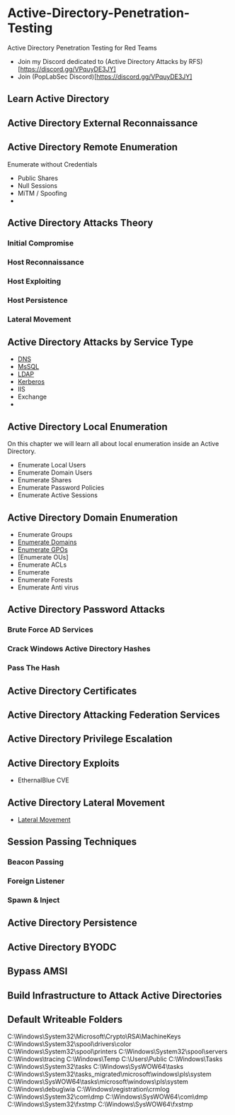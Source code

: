 # Active-Directory-Penetration-Testing
Active Directory Penetration Testing for Red Teams


- Join my Discord dedicated to (Active Directory Attacks by RFS)[https://discord.gg/VPquyDE3JY]
- Join (PopLabSec Discord)[https://discord.gg/VPquyDE3JY]

## Learn Active Directory



## Active Directory External Reconnaissance

## Active Directory Remote Enumeration
Enumerate without Credentials
- Public Shares
- Null Sessions
- MiTM / Spoofing
- 


## Active Directory Attacks Theory

### Initial Compromise
### Host Reconnaissance
### Host Exploiting
### Host Persistence
### Lateral Movement


## Active Directory Attacks by Service Type

- [DNS](./DNS/index.md) 
- [MsSQL](./MSSQL/index.md) 
- [LDAP](./LDAP/index.md)
- [Kerberos](./Kerberos/index.md)
- IIS
- Exchange
- 

## Active Directory Local Enumeration
On this chapter we will learn all about local enumeration inside an Active Directory.
- Enumerate Local Users
- Enumerate Domain Users
- Enumerate Shares
- Enumerate Password Policies
- Enumerate Active Sessions

## Active Directory Domain Enumeration
- Enumerate Groups
- [Enumerate Domains](https://www.poplabsec.com/active-directory-enumerate-domains/)
- [Enumerate GPOs](https://www.poplabsec.com/active-directory-enumerate-group-policy-objects/) 
- [Enumerate OUs]
- Enumerate ACLs
- Enumerate 
- Enumerate Forests
- Enumerate Anti virus


## Active Directory Password Attacks
### Brute Force AD Services
### Crack Windows Active Directory Hashes
### Pass The Hash

## Active Directory Certificates




## Active Directory Attacking Federation Services




## Active Directory Privilege Escalation
## Active Directory Exploits
- EthernalBlue CVE
## Active Directory Lateral Movement

- [Lateral Movement](./LateralMovement/index.md) 

## Session Passing Techniques

### Beacon Passing
### Foreign Listener
### Spawn & Inject

## Active Directory Persistence 

## Active Directory BYODC
## Bypass AMSI
## Build Infrastructure to Attack Active Directories

## Default Writeable Folders

C:\Windows\System32\Microsoft\Crypto\RSA\MachineKeys
C:\Windows\System32\spool\drivers\color
C:\Windows\System32\spool\printers
C:\Windows\System32\spool\servers
C:\Windows\tracing
C:\Windows\Temp
C:\Users\Public
C:\Windows\Tasks
C:\Windows\System32\tasks
C:\Windows\SysWOW64\tasks
C:\Windows\System32\tasks_migrated\microsoft\windows\pls\system
C:\Windows\SysWOW64\tasks\microsoft\windows\pls\system
C:\Windows\debug\wia
C:\Windows\registration\crmlog
C:\Windows\System32\com\dmp
C:\Windows\SysWOW64\com\dmp
C:\Windows\System32\fxstmp
C:\Windows\SysWOW64\fxstmp